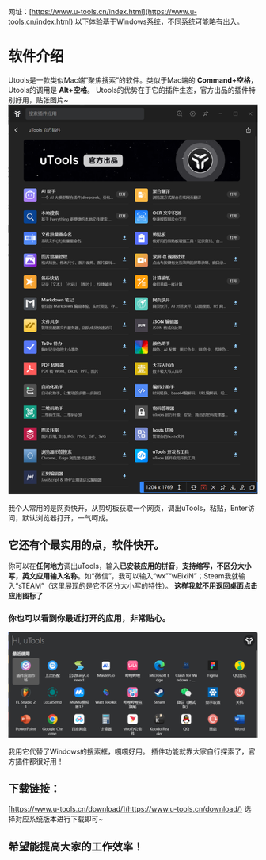 网址：[https://www.u-tools.cn/index.html](https://www.u-tools.cn/index.html)
以下体验基于Windows系统，不同系统可能略有出入。
# 软件介绍
Utools是一款类似Mac端“聚焦搜索”的软件。类似于Mac端的 **Command+空格**，Utools的调用是 **Alt+空格**。
Utools的优势在于它的插件生态，官方出品的插件特别好用，贴张图片~![image.png](./Linux）.assert/1750052097067-cea3bb7f-f3a9-441b-84ec-4f110fbe9489.png)

我个人常用的是网页快开，从剪切板获取一个网页，调出uTools，粘贴，Enter访问，默认浏览器打开，一气呵成。
## 它还有个最实用的点，软件快开。
你可以在**任何地方**调出uTools，输入**已安装应用的拼音，支持缩写，不区分大小写，英文应用输入名称**。如“微信”，我可以输入“wx”“wEixiN”；Steam我就输入“sTEAM”（这里展现的是它不区分大小写的特性）。
**这样我就不用返回桌面点击应用图标了**​
### 你也可以看到你最近打开的应用，非常贴心。
![image.png](./Linux）.assert/1750052344429-ebbad508-f5d8-439c-b819-64938321d01f.png)

我用它代替了Windows的搜索框，嘎嘎好用。
插件功能就靠大家自行探索了，官方插件都很好用！
## 下载链接：
[https://www.u-tools.cn/download/](https://www.u-tools.cn/download/)
选择对应系统版本进行下载即可~
​
## 希望能提高大家的工作效率！
